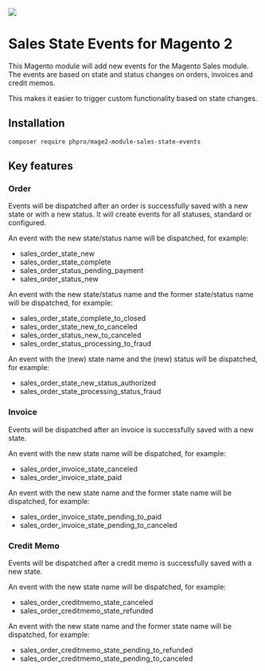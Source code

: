 ![](https://github.com/phpro/phpro-mage2-module-sales-state-events/workflows/.github/workflows/grumphp.yml/badge.svg)

# Sales State Events for Magento 2

This Magento module will add new events for the Magento Sales module. The events are based on state and status changes on orders, invoices and credit memos.

This makes it easier to trigger custom functionality based on state changes.

## Installation

    composer require phpro/mage2-module-sales-state-events

## Key features

### Order
Events will be dispatched after an order is successfully saved with a new state or with a new status. It will create events for all statuses, standard or configured.

An event with the new state/status name will be dispatched, for example:

- sales_order_state_new
- sales_order_state_complete
- sales_order_status_pending_payment
- sales_order_status_new

An event with the new state/status name and the former state/status name will be dispatched, for example:

- sales_order_state_complete_to_closed
- sales_order_state_new_to_canceled
- sales_order_status_new_to_canceled
- sales_order_status_processing_to_fraud

An event with the (new) state name and the (new) status will be dispatched, for example:

- sales_order_state_new_status_authorized
- sales_order_state_processing_status_fraud

### Invoice

Events will be dispatched after an invoice is successfully saved with a new state.

An event with the new state name will be dispatched, for example:

- sales_order_invoice_state_canceled
- sales_order_invoice_state_paid

An event with the new state name and the former state name will be dispatched, for example:

- sales_order_invoice_state_pending_to_paid
- sales_order_invoice_state_pending_to_canceled

### Credit Memo

Events will be dispatched after a credit memo is successfully saved with a new state.

An event with the new state name will be dispatched, for example:

- sales_order_creditmemo_state_canceled
- sales_order_creditmemo_state_refunded

An event with the new state name and the former state name will be dispatched, for example:

- sales_order_creditmemo_state_pending_to_refunded
- sales_order_creditmemo_state_pending_to_canceled

